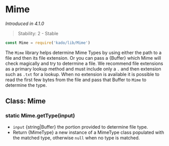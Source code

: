 # Mime
 *Introduced in 4.1.0*
> Stability: 2 - Stable
```js
const Mime = require('kado/lib/Mime')
```
The `Mime` library helps determine Mime Types by using either the path to a file and
then its file extension. Or you can pass a {Buffer} which Mime will check magically
and try to determine a file. We recommend file extensions as a primary lookup method
and must include only a `.` and then extension such as `.txt` for a lookup. When
no extension is available it is possible to read the first few bytes from the file
and pass that Buffer to `Mime` to determine the type.

## Class: Mime

### static Mime.getType(input)
* `input` {string|Buffer} the portion provided to determine file type.
* Return {MimeType} a new instance of a MimeType class populated with the matched type,
otherwise `null` when no type is matched.

 

